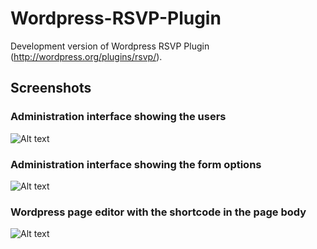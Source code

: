 Wordpress-RSVP-Plugin
=====================

Development version of Wordpress RSVP Plugin (http://wordpress.org/plugins/rsvp/). 

## Screenshots
### Administration interface showing the users
![Alt text](/screenshot-1.jpg?raw=true "Screenshot 1")
### Administration interface showing the form options
![Alt text](/screenshot-2.jpg?raw=true "Screenshot 2")
### Wordpress page editor with the shortcode in the page body
![Alt text](/screenshot-3.jpg?raw=true "Screenshot 3")
